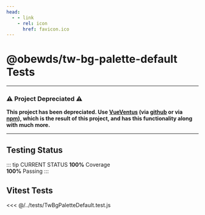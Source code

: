 ```yaml
---
head:
  - - link
    - rel: icon
      href: favicon.ico
---
```






# @obewds/tw-bg-palette-default Tests



---

### ⚠️ Project Depreciated ⚠️

**This project has been depreciated. Use [VueVentus](https://vueventus.com/) (via [github](https://github.com/obewds/vueventus) or via [npm](https://www.npmjs.com/package/@obewds/vueventus)), which is the result of this project, and has this functionality along with much more.**

---



## Testing Status

::: tip CURRENT STATUS
**100%** Coverage  
**100%** Passing
:::



## Vitest Tests

<<< @/../tests/TwBgPaletteDefault.test.js
